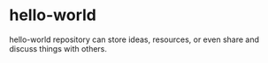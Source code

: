 # hello-world
hello-world repository can store ideas, resources, or even share and discuss things with others.
